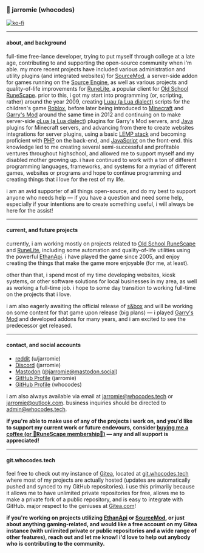 ### 👾 jarromie (whocodes) 
[![ko-fi](https://ko-fi.com/img/githubbutton_sm.svg)](https://ko-fi.com/D1D3WD6SX)

___

#### about, and background

full-time free-lance developer, trying to put myself through college at a late age, contributing to and supporting the open-source community when i'm able. my more recent projects have included various administration and utility plugins (and integrated websites) for [SourceMod](https://github.com/alliedmodders/sourcemod), a server-side addon for games running on the [Source Engine](https://en.wikipedia.org/wiki/Source_(game_engine)), as well as various projects and quality-of-life improvements for [RuneLite](https://github.com/runelite), a popular client for [Old School RuneScape](https://en.wikipedia.org/wiki/Old_School_RuneScape). prior to this, i got my start into programming (or, scripting, rather) around the year 2009, creating [Lua*u* (a Lua dialect)](https://en.wikipedia.org/wiki/Lua_(programming_language)#Dialects) scripts for the children's game [Roblox](https://en.wikipedia.org/wiki/Roblox), before later being introduced to [Minecraft](https://en.wikipedia.org/wiki/Minecraft) and [Garry's Mod](https://en.wikipedia.org/wiki/Garry%27s_Mod) around the same time in 2012 and continuing on to make server-side [*g*Lua (a Lua dialect)](https://en.wikipedia.org/wiki/Lua_(programming_language)#Dialects) plugins for Garry's Mod servers, and [Java](https://en.wikipedia.org/wiki/Java_(programming_language)) plugins for Minecraft servers, and advancing from there to create websites integrations for server plugins, using a basic [LEMP stack](https://en.wikipedia.org/wiki/Solution_stack#cite_ref-LEMPHome_12-0) and becoming proficient with [PHP](https://en.wikipedia.org/wiki/PHP) on the back-end, and [JavaScript](https://en.wikipedia.org/wiki/JavaScript) on the front-end. this knowledge led to me creating several semi-successful and profitable ventures throughout highschool, and allowed me to support myself and my disabled mother growing up. i have continued to work with a ton of different programming languages, frameworks, and systems for a myriad of different games, websites or programs and hope to continue programming and creating things that i love for the rest of my life.

i am an avid supporter of all things open-source, and do my best to support anyone who needs help — if you have a question and need some help, especially if your intentions are to create something useful, i will always be here for the assist!

___

#### current, and future projects

currently, i am working mostly on projects related to [Old School RuneScape](https://en.wikipedia.org/wiki/Old_School_RuneScape) and [RuneLite](https://github.com/runelite), including some automation and quality-of-life utilities using the powerful [EthanApi](https://github.com/Ethan-Vann/EthanVannPlugins). i have played the game since 2005, and enjoy creating the things that make the game more enjoyable (for me, at least).

other than that, i spend most of my time developing websites, kiosk systems, or other software solutions for local businesses in my area, as well as working a full-time job. i hope to some day transition to working full-time on the projects that i love.

i am also eagerly awaiting the official release of [s&box](https://sbox.game/) and will be working on some content for that game upon release (big plans) — i played [Garry's Mod](https://en.wikipedia.org/wiki/Garry%27s_Mod) and developed addons for many years, and i am excited to see the predecessor get released.

___

#### contact, and social accounts
* [reddit](https://old.reddit.com/u/jarromie) (u/jarromie)
* [Discord](https://discordapp.com/users/552672975124561932) (jarromie)
* [Mastodon](https://mastodon.social/@jarromie) (@jarromie@mastodon.social)
* [GitHub Profile](https://github.com/jarromie) (jarromie)
* [GitHub Profile](https://github.com/whocodes) (whocodes)

i am also always available via email at [jarromie@whocodes.tech](mailto:jarromie@whocodes.tech) or [jarromie@outlook.com](mailto:jarromie@outlook.com). business inquiries should be directed to [admin@whocodes.tech](mailto:admin@whocodes.tech).

**if you're able to make use of any of the projects i work on, and you'd like to support my current work or future endevours, consider [buying me a coffee (or 🦀RuneScape membership🦀)](https://ko-fi.com/D1D3WD6SX) — any and all support is appreciated!**


___

#### git.whocodes.tech

feel free to check out my instance of [Gitea](https://github.com/go-gitea/gitea), located at [git.whocodes.tech](https://git.whocodes.tech/) where most of my projects are actually hosted (updates are automatically pushed and synced to my GitHub repositories). i use this primarily because it allows me to have unlimited private repositories for free, allows me to make a private fork of a public repository, and is easy to integrate with GitHub. major respect to the geniuses at [Gitea.com](https://gitea.com/)!

**if you're working on projects utilizing [EthanApi](https://github.com/Ethan-Vann/EthanVannPlugins) or [SourceMod](https://github.com/alliedmodders/sourcemod), or just about anything gaming-related, and would like a free account on my Gitea instance (with unlimited private or public repositories and a wide range of other features), reach out and let me know! i'd love to help out anybody who is contributing to the community.**